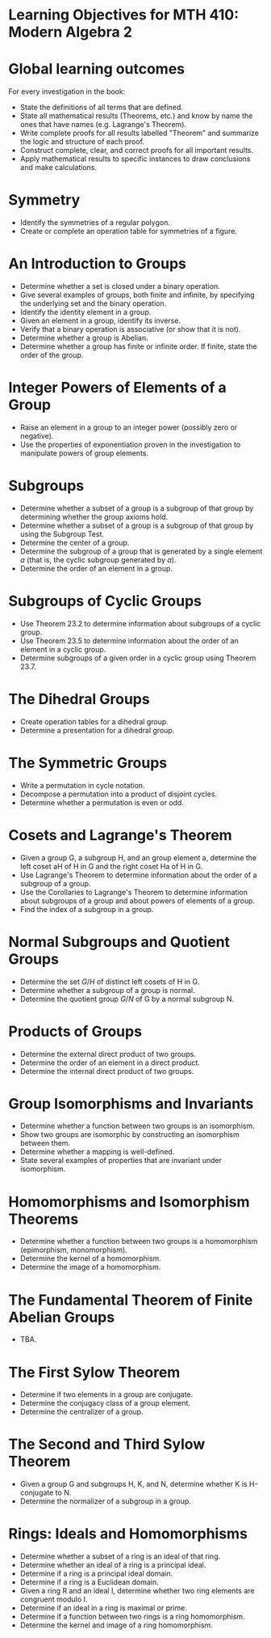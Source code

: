 Learning Objectives for MTH 410: Modern Algebra 2
===============================================

# Global learning outcomes

For every investigation in the book: 

+ State the definitions of all terms that are defined. 
+ State all mathematical results (Theorems, etc.) and know by name the ones that have names (e.g. Lagrange's Theorem). 
+ Write complete proofs for all results labelled "Theorem" and summarize the logic and structure of each proof. 
+ Construct complete, clear, and correct proofs for all important results. 
+ Apply mathematical results to specific instances to draw conclusions and make calculations. 

# Symmetry

+ Identify the symmetries of a regular polygon. 
+ Create or complete an operation table for symmetries of a figure. 

# An Introduction to Groups

+ Determine whether a set is closed under a binary operation. 
+ Give several examples of groups, both finite and infinite, by specifying the underlying set and the binary operation. 
+ Identify the identity element in a group. 
+ Given an element in a group, identify its inverse. 
+ Verify that a binary operation is associative (or show that it is not). 
+ Determine whether a group is Abelian. 
+ Determine whether a group has finite or infinite order. If finite, state the order of the group. 

# Integer Powers of Elements of a Group

+ Raise an element in a group to an integer power (possibly zero or negative). 
+ Use the properties of exponentiation proven in the investigation to manipulate powers of group elements. 

# Subgroups

+ Determine whether a subset of a group is a subgroup of that group by determining whether the group axioms hold. 
+ Determine whether a subset of a group is a subgroup of that group by using the Subgroup Test. 
+ Determine the center of a group. 
+ Determine the subgroup of a group that is generated by a single element $a$ (that is, the cyclic subgroup generated by $a$). 
+ Determine the order of an element in a group. 

# Subgroups of Cyclic Groups

+ Use Theorem 23.2 to determine information about subgroups of a cyclic group. 
+ Use Theorem 23.5 to determine information about the order of an element in a cyclic group. 
+ Determine subgroups of a given order in a cyclic group using Theorem 23.7. 

# The Dihedral Groups

+ Create operation tables for a dihedral group. 
+ Determine a presentation for a dihedral group. 

# The Symmetric Groups

+ Write a permutation in cycle notation. 
+ Decompose a permutation into a product of disjoint cycles. 
+ Determine whether a permutation is even or odd. 

# Cosets and Lagrange's Theorem

+ Given a group G, a subgroup H, and an group element a, determine the left coset aH of H in G and the right coset Ha of H in G. 
+ Use Lagrange's Theorem to determine information about the order of a subgroup of a group. 
+ Use the Corollaries to Lagrange's Theorem to determine information about subgroups of a group and about powers of elements of a group. 
+ Find the index of a subgroup in a group. 

# Normal Subgroups and Quotient Groups

+ Determine the set $G/H$ of distinct left cosets of H in G. 
+ Determine whether a subgroup of a group is normal. 
+ Determine the quotient group $G/N$ of G by a normal subgroup N. 

# Products of Groups

+ Determine the external direct product of two groups. 
+ Determine the order of an element in a direct product. 
+ Determine the internal direct product of two groups. 

# Group Isomorphisms and Invariants

+ Determine whether a function between two groups is an isomorphism. 
+ Show two groups are isomorphic by constructing an isomorphism between them. 
+ Determine whether a mapping is well-defined. 
+ State several examples of properties that are invariant under isomorphism. 

# Homomorphisms and Isomorphism Theorems

+ Determine whether a function between two groups is a homomorphism (epimorphism, monomorphism). 
+ Determine the kernel of a homomorphism. 
+ Determine the image of a homomorphism. 

# The Fundamental Theorem of Finite Abelian Groups

+ TBA. 

# The First Sylow Theorem

+ Determine if two elements in a group are conjugate. 
+ Determine the conjugacy class of a group element. 
+ Determine the centralizer of a group. 

# The Second and Third Sylow Theorem

+ Given a group G and  subgroups H, K, and N, determine whether K is H-conjugate to N. 
+ Determine the normalizer of a subgroup in a group. 

# Rings: Ideals and Homomorphisms

+ Determine whether a subset of a ring is an ideal of that ring. 
+ Determine whether an ideal of a ring is a principal ideal. 
+ Determine if a ring is a principal ideal domain. 
+ Determine if a ring is a Euclidean domain. 
+ Given a ring R and an ideal I, determine whether two ring elements are congruent modulo I. 
+ Determine if an ideal in a ring is maximal or prime. 
+ Determine if a function between two rings is a ring homomorphism. 
+ Determine the kernel and image of a ring homomorphism. 